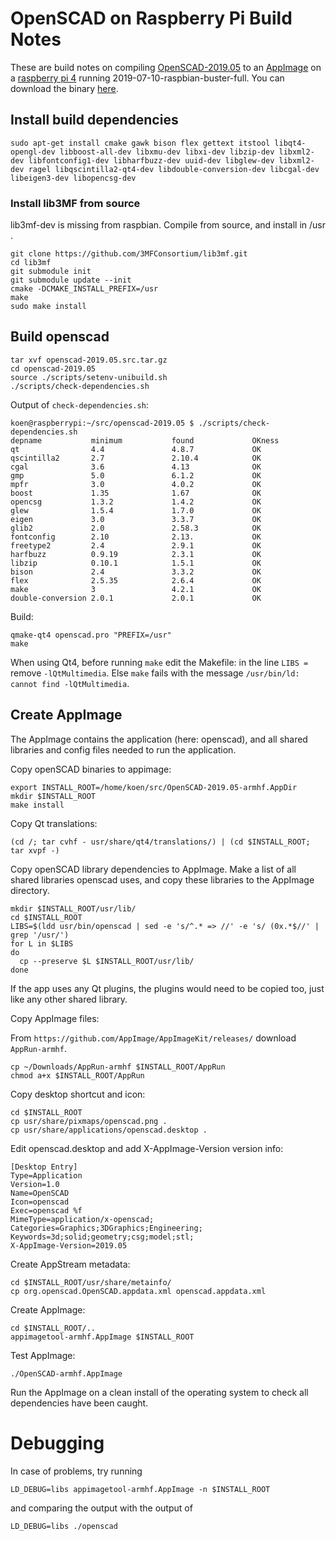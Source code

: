 # OpenSCAD on Raspberry Pi Build Notes 

These are build notes on compiling [OpenSCAD-2019.05](http://www.openscad.org) to an [AppImage](http://www.appimage.org) on a [raspberry pi 4](https://www.raspberrypi.org) running 2019-07-10-raspbian-buster-full.
You can download the binary [here](https://github.com/koendv/openscad-raspberrypi/releases/download/v1.0/OpenSCAD-2019.05-armhf.AppImage).

## Install build dependencies
```
sudo apt-get install cmake gawk bison flex gettext itstool libqt4-opengl-dev libboost-all-dev libxmu-dev libxi-dev libzip-dev libxml2-dev libfontconfig1-dev libharfbuzz-dev uuid-dev libglew-dev libxml2-dev ragel libqscintilla2-qt4-dev libdouble-conversion-dev libcgal-dev libeigen3-dev libopencsg-dev
```
### Install lib3MF from source
lib3mf-dev is missing from raspbian. Compile from source, and install in /usr .
```
git clone https://github.com/3MFConsortium/lib3mf.git
cd lib3mf
git submodule init
git submodule update --init
cmake -DCMAKE_INSTALL_PREFIX=/usr
make
sudo make install
```
## Build openscad
```
tar xvf openscad-2019.05.src.tar.gz
cd openscad-2019.05
source ./scripts/setenv-unibuild.sh
./scripts/check-dependencies.sh
```
Output of `check-dependencies.sh`:
```
koen@raspberrypi:~/src/openscad-2019.05 $ ./scripts/check-dependencies.sh 
depname           minimum           found             OKness            
qt                4.4               4.8.7             OK                
qscintilla2       2.7               2.10.4            OK                
cgal              3.6               4.13              OK                
gmp               5.0               6.1.2             OK                
mpfr              3.0               4.0.2             OK                
boost             1.35              1.67              OK                
opencsg           1.3.2             1.4.2             OK                
glew              1.5.4             1.7.0             OK                
eigen             3.0               3.3.7             OK                
glib2             2.0               2.58.3            OK                
fontconfig        2.10              2.13.             OK                
freetype2         2.4               2.9.1             OK                
harfbuzz          0.9.19            2.3.1             OK                
libzip            0.10.1            1.5.1             OK                
bison             2.4               3.3.2             OK                
flex              2.5.35            2.6.4             OK                
make              3                 4.2.1             OK                
double-conversion 2.0.1             2.0.1             OK     
```
Build:
```
qmake-qt4 openscad.pro "PREFIX=/usr"
make
```
When using Qt4, before running `make` edit the Makefile: in the line `LIBS =` remove `-lQtMultimedia`. Else `make` fails with the message `/usr/bin/ld: cannot find -lQtMultimedia`.

## Create AppImage
The AppImage contains the application (here: openscad), and all shared libraries and config files needed to run the application.

Copy openSCAD binaries to appimage:
```
export INSTALL_ROOT=/home/koen/src/OpenSCAD-2019.05-armhf.AppDir
mkdir $INSTALL_ROOT
make install

```
Copy Qt translations:
```
(cd /; tar cvhf - usr/share/qt4/translations/) | (cd $INSTALL_ROOT; tar xvpf -)
```
Copy openSCAD library dependencies to AppImage.
Make a list of all shared libraries openscad uses, and copy these libraries to the AppImage directory.

```
mkdir $INSTALL_ROOT/usr/lib/
cd $INSTALL_ROOT
LIBS=$(ldd usr/bin/openscad | sed -e 's/^.* => //' -e 's/ (0x.*$//' | grep '/usr/')
for L in $LIBS
do
  cp --preserve $L $INSTALL_ROOT/usr/lib/
done
```
If the app uses any Qt plugins, the plugins would need to be copied too, just like any other shared library.

Copy AppImage files:

From `https://github.com/AppImage/AppImageKit/releases/` download `AppRun-armhf`. 
```
cp ~/Downloads/AppRun-armhf $INSTALL_ROOT/AppRun
chmod a+x $INSTALL_ROOT/AppRun 

```
Copy desktop shortcut and icon:
```
cd $INSTALL_ROOT
cp usr/share/pixmaps/openscad.png .
cp usr/share/applications/openscad.desktop . 
```
Edit openscad.desktop and add X-AppImage-Version version info:
```
[Desktop Entry]
Type=Application
Version=1.0
Name=OpenSCAD
Icon=openscad
Exec=openscad %f
MimeType=application/x-openscad;
Categories=Graphics;3DGraphics;Engineering;
Keywords=3d;solid;geometry;csg;model;stl;
X-AppImage-Version=2019.05
```
Create AppStream metadata:
```
cd $INSTALL_ROOT/usr/share/metainfo/
cp org.openscad.OpenSCAD.appdata.xml openscad.appdata.xml
```
Create AppImage:
```
cd $INSTALL_ROOT/..
appimagetool-armhf.AppImage $INSTALL_ROOT
```
Test AppImage:
```
./OpenSCAD-armhf.AppImage
```
Run the AppImage on a clean install of the operating system to check all dependencies have been caught. 

# Debugging
In case of problems, try running
```
LD_DEBUG=libs appimagetool-armhf.AppImage -n $INSTALL_ROOT
```
and comparing the output with the output of 
```
LD_DEBUG=libs ./openscad
```
